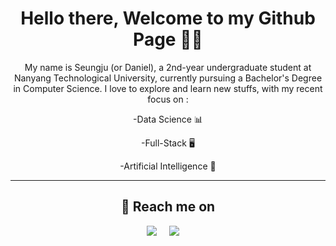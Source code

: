 <h1 align="center"> Hello there, Welcome to my Github Page 👋😄</h1>

<p align="center"> My name is Seungju (or Daniel), a 2nd-year undergraduate student at Nanyang Technological University, currently pursuing a Bachelor's Degree in Computer Science. I love to explore and learn new stuffs, with my recent focus on : </p>

<p align="center">-Data Science 📊</p>
<p align="center">-Full-Stack 🖥️</p>
<p align="center">-Artificial Intelligence 🤖 </p>

<hr>

<h2 align="center">📲 Reach me on</h2>
<p align="center">
  <a target="_blank"href="www.linkedin.com/in/seungju-lee-46a065253"><img src="https://img.shields.io/badge/linkedin-%230077B5.svg?&style=for-the-badge&logo=linkedin&logoColor=white" /></a>&nbsp;&nbsp;&nbsp;&nbsp;
  <a href="mailto:olltii4421@gmail.com?subject=Hello%20Seungju,%20From%20Github"><img src="https://img.shields.io/badge/gmail-%23D14836.svg?&style=for-the-badge&logo=gmail&logoColor=white" /></a>&nbsp;&nbsp;&nbsp;&nbsp;
</p>

